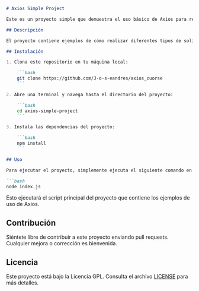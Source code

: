 ```markdown
# Axios Simple Project

Este es un proyecto simple que demuestra el uso básico de Axios para realizar solicitudes HTTP en JavaScript.

## Descripción

El proyecto contiene ejemplos de cómo realizar diferentes tipos de solicitudes HTTP utilizando Axios, como GET, POST, PUT, PATCH y DELETE. También incluye ejemplos de cómo manejar errores, usar interceptores, configurar encabezados y trabajar con instancias de Axios.

## Instalación

1. Clona este repositorio en tu máquina local:

    ```bash
    git clone https://github.com/J-o-s-eandres/axios_cuorse
    ```

2. Abre una terminal y navega hasta el directorio del proyecto:

    ```bash
    cd axios-simple-project
    ```

3. Instala las dependencias del proyecto:

    ```bash
    npm install
    ```

## Uso

Para ejecutar el proyecto, simplemente ejecuta el siguiente comando en tu terminal:

```bash
node index.js
```

Esto ejecutará el script principal del proyecto que contiene los ejemplos de uso de Axios.

## Contribución

Siéntete libre de contribuir a este proyecto enviando pull requests. Cualquier mejora o corrección es bienvenida.

## Licencia

Este proyecto está bajo la Licencia GPL. Consulta el archivo [LICENSE](LICENSE) para más detalles.

```